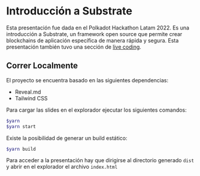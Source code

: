 # Introducción a Substrate

Esta presentación fue dada en el Polkadot Hackathon Latam 2022.
Es una introducción a Substrate, un framework open source que permite crear blockchains de aplicación específica de manera rápida y segura.
Esta presentación también tuvo una sección de [live coding](https://github.com/brech1/substrate-rsvp).

## Correr Localmente

El proyecto se encuentra basado en las siguientes dependencias:

- Reveal.md
- Tailwind CSS

Para cargar las slides en el explorador ejecutar los siguientes comandos:

```bash
$yarn
$yarn start
```

Existe la posibilidad de generar un build estático:

```bash
$yarn build
```

Para acceder a la presentación hay que dirigirse al directorio generado `dist` y abrir en el explorador el archivo `index.html`